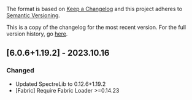 The format is based on [Keep a Changelog](http://keepachangelog.com/en/1.0.0/) and this project adheres to [Semantic Versioning](http://semver.org/spec/v2.0.0.html).

This is a copy of the changelog for the most recent version. For the full version history, go [here](https://github.com/illusivesoulworks/comforts/blob/1.19.x/CHANGELOG.md).

## [6.0.6+1.19.2] - 2023.10.16
### Changed
- Updated SpectreLib to 0.12.6+1.19.2
- [Fabric] Require Fabric Loader >=0.14.23
